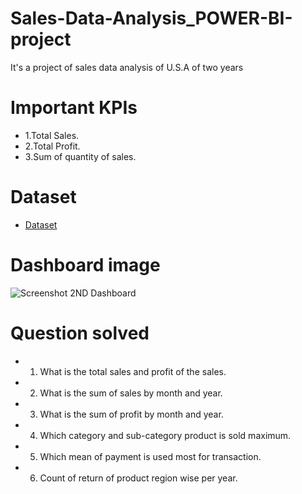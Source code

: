 # Sales-Data-Analysis_POWER-BI-project
It's a project of sales data analysis of U.S.A of two years

# Important KPIs
- 1.Total Sales.
- 2.Total Profit.
- 3.Sum of quantity of sales.
# Dataset
- <a href="https://github.com/shouryavedant/Sales-Data-Analysis_POWER-BI-project/blob/main/SuperStore_Sales_Dataset.csv">Dataset</a>

# Dashboard image
![Screenshot 2ND Dashboard](https://github.com/user-attachments/assets/3ef29204-43d8-42f1-a979-e238b80bf647)

# Question solved
- 1. What is the total sales and profit of the sales.
- 2. What is the sum of sales by month and year.
- 3. What is the sum of profit by month and year.
- 4. Which category and sub-category product is sold maximum.
- 5. Which mean of payment is used most for transaction.
- 6. Count of return of product region wise per year. 
